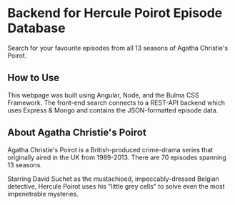 # Backend for Hercule Poirot Episode Database
Search for your favourite episodes from all 13 seasons of Agatha Christie's Poirot.

## How to Use

This webpage was built using Angular, Node, and the Bulma CSS Framework. The front-end search connects to a REST-API backend which uses Express & Mongo and contains the JSON-formatted episode data.

## About Agatha Christie's Poirot

Agatha Christie's Poirot is a British-produced crime-drama series that originally aired in the UK from 1989-2013. There are 70 episodes spanning 13 seasons.

Starring David Suchet as the mustachioed, impeccably-dressed Belgian detective, Hercule Poirot uses his "little grey cells" to solve even the most impenetrable mysteries.

